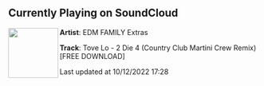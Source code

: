 ## Currently Playing on SoundCloud

[<img align="left" width="100" src="https://i1.sndcdn.com/artworks-3z971v5SQc6qvkDv-wgJMRA-t500x500.jpg">](https://soundcloud.com/edmfamilyextras/tove-lo-2-die-4-country-club-martini-crew-remix-free-download?in=edmfamilyreposts/sets/tove-lo-2-die-4-country-club)

**Artist**: EDM FAMILY Extras 

**Track**: Tove Lo - 2 Die 4 (Country Club Martini Crew Remix) [FREE DOWNLOAD]

Last updated at 10/12/2022 17:28
